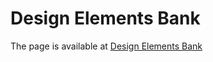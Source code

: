 Design Elements Bank
===================



The page is available at [Design Elements Bank](https://mrvilla.github.io/UI_Pattern_Bank/)
